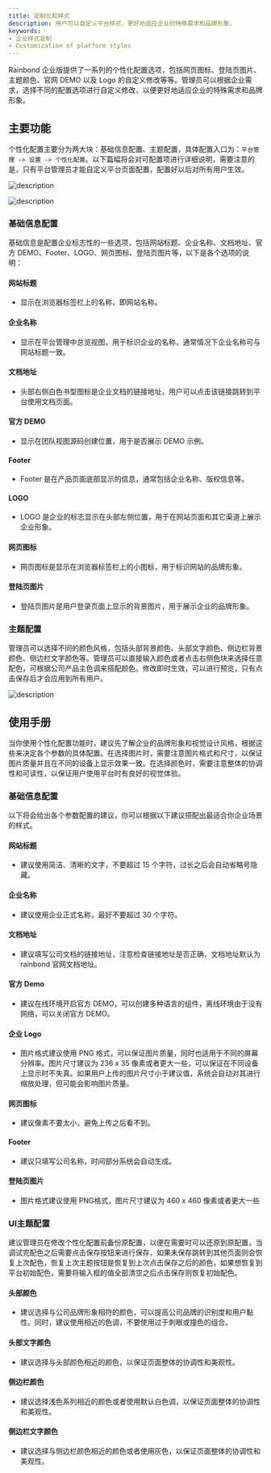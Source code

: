```yaml
---
title: 定制化和样式
description: 用户可以自定义平台样式，更好地适应企业的特殊需求和品牌形象。
keywords:
- 企业样式定制
- Customization of platform styles
---
```


Rainbond 企业版提供了一系列的个性化配置选项，包括网页图标、登陆页图片、主题颜色、官网 DEMO 以及 Logo 的自定义修改等等。管理员可以根据企业需求，选择不同的配置选项进行自定义修改，以便更好地适应企业的特殊需求和品牌形象。

## 主要功能

个性化配置主要分为两大块：基础信息配置、主题配置，具体配置入口为：`平台管理 -> 设置 -> 个性化配置`。以下篇幅将会对可配置项进行详细说明，需要注意的是，只有平台管理员才能自定义平台页面配置，配置好以后对所有用户生效。

![description](https://grstatic.oss-cn-shanghai.aliyuncs.com/docs/enterprise-app/rainbond-config/home-config.png)

![description](https://grstatic.oss-cn-shanghai.aliyuncs.com/docs/enterprise-app/rainbond-config/login-config.png)

### 基础信息配置

基础信息是配置企业标志性的一些选项，包括网站标题、企业名称、文档地址、官方 DEMO、Footer、LOGO、网页图标、登陆页图片等，以下是各个选项的说明：

#### 网站标题
- 显示在浏览器标签栏上的名称，即网站名称。

#### 企业名称
- 显示在平台管理中总览视图，用于标识企业的名称，通常情况下企业名称可与网站标题一致。

#### 文档地址
- 头部右侧白色书型图标是企业文档的链接地址，用户可以点击该链接跳转到平台使用文档页面。

#### 官方 DEMO
- 显示在团队视图源码创建位置，用于是否展示 DEMO 示例。

#### Footer
- Footer 是在产品页面底部显示的信息，通常包括企业名称、版权信息等。

#### LOGO
- LOGO 是企业的标志显示在头部左侧位置，用于在网站页面和其它渠道上展示企业形象。

#### 网页图标
- 网页图标是显示在浏览器标签栏上的小图标，用于标识网站的品牌形象。

#### 登陆页图片
- 登陆页图片是用户登录页面上显示的背景图片，用于展示企业的品牌形象。


<!-- 
- 网站标题：显示在浏览器标签栏上的名称，即网站名称。
- 企业名称：显示在平台管理中总览视图，用于标识企业的名称，通常情况下企业名称可与网站标题一致。
- 文档地址：头部右侧白色书型图标是企业文档的链接地址，用户可以点击该链接跳转到平台使用文档页面。
- 官方 DEMO：显示在团队视图源码创建位置，用于是否展示 DEMO 示例。
- Footer：Footer 是在产品页面底部显示的信息，通常包括企业名称、版权信息等。
- LOGO：LOGO 是企业的标志显示在头部左侧位置，用于在网站页面和其它渠道上展示企业形象。
- 网页图标：网页图标是显示在浏览器标签栏上的小图标，用于标识网站的品牌形象。
- 登陆页图片：登陆页图片是用户登录页面上显示的背景图片，用于展示企业的品牌形象。 -->



### 主题配置

管理员可以选择不同的颜色风格，包括头部背景颜色、头部文字颜色、侧边栏背景颜色、侧边栏文字颜色等。管理员可以直接输入颜色或者点击右侧色块来选择任意配色，可根据公司产品主色调来搭配颜色。修改即时生效，可以进行预览，只有点击保存后才会应用到所有用户。

![description](https://grstatic.oss-cn-shanghai.aliyuncs.com/docs/enterprise-app/rainbond-config/custom-config.png)

## 使用手册

当你使用个性化配置功能时，建议先了解企业的品牌形象和视觉设计风格，根据这些来决定各个参数的具体配置。在选择图片时，需要注意图片格式和尺寸，以保证图片质量并且在不同的设备上显示效果一致。在选择颜色时，需要注意整体的协调性和可读性，以保证用户使用平台时有良好的视觉体验。

### 基础信息配置

以下将会给出各个参数配置的建议，你可以根据以下建议搭配出最适合你企业场景的样式。

#### 网站标题
- 建议使用简洁、清晰的文字，不要超过 15 个字符，过长之后会自动省略号隐藏。

#### 企业名称
- 建议使用企业正式名称，最好不要超过 30 个字符。

#### 文档地址
- 建议填写公司文档的链接地址，注意检查链接地址是否正确，文档地址默认为 rainbond 官网文档地址。

#### 官方 Demo
- 建议在线环境开启官方 DEMO，可以创建多种语言的组件，离线环境由于没有网络，可以关闭官方 DEMO。

#### 企业 Logo
- 图片格式建议使用 PNG 格式，可以保证图片质量，同时也适用于不同的屏幕分辨率。图片尺寸建议为 236 x 35 像素或者更大一些，可以保证在不同设备上显示时不失真。如果用户上传的图片尺寸小于建议值，系统会自动对其进行缩放处理，但可能会影响图片质量。

#### 网页图标
- 建议像素不要太小，避免上传之后看不到。

#### Footer
- 建议只填写公司名称，时间部分系统会自动生成。

#### 登陆页图片
- 图片格式建议使用 PNG格式，图片尺寸建议为 460 x 460 像素或者更大一些



<!-- - 网站标题：建议使用简洁、清晰的文字，不要超过 15 个字符，过长之后会自动省略号隐藏。
- 企业名称：建议使用企业正式名称，最好不要超过 30 个字符。
- 文档地址：建议填写公司文档的链接地址，注意检查链接地址是否正确，文档地址默认为 rainbond 官网文档地址。
- 官方 Demo：建议在线环境开启官方 DEMO，可以创建多种语言的组件，离线环境由于没有网络，可以关闭官方 DEMO。
- 企业 Logo：图片格式建议使用 PNG 格式，可以保证图片质量，同时也适用于不同的屏幕分辨率。图片尺寸建议为 236 x 35 像素或者更大一些，可以保证在不同设备上显示时不失真。如果用户上传的图片尺寸小于建议值，系统会自动对其进行缩放处理，但可能会影响图片质量。
- 网页图标：建议像素不要太小，避免上传之后看不到。
- Footer：建议只填写公司名称，时间部分系统会自动生成。
- 登陆页图片：图片格式建议使用 PNG格式，图片尺寸建议为 460 x 460 像素或者更大一些 -->

### UI主题配置

建议管理员在修改个性化配置前备份原配置，以便在需要时可以还原到原配置，当调试完配色之后需要点击保存按钮来进行保存，如果未保存跳转到其他页面则会恢复上次配色，恢复上次主题按钮是恢复到上次点击保存之后的颜色，如果想恢复到平台初始配色，需要将输入框的值全部清空之后点击保存则恢复初始配色。

#### 头部颜色
- 建议选择与公司品牌形象相符的颜色，可以提高公司品牌的识别度和用户黏性。同时，建议使用相近的色调，不要使用过于刺眼或撞色的组合。

#### 头部文字颜色
- 建议选择与头部颜色相近的颜色，以保证页面整体的协调性和美观性。

#### 侧边栏颜色
- 建议选择浅色系列相近的颜色或者使用默认白色调，以保证页面整体的协调性和美观性。

#### 侧边栏文字颜色
- 建议选择与侧边栏颜色相近的颜色或者使用灰色，以保证页面整体的协调性和美观性。

